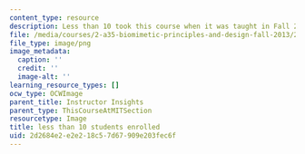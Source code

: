 ```yaml
---
content_type: resource
description: Less than 10 took this course when it was taught in Fall 2013.
file: /media/courses/2-a35-biomimetic-principles-and-design-fall-2013/2d2684e2e2e218c57d67909e203fec6f_ocwimage.2016-03-24.9923539885
file_type: image/png
image_metadata:
  caption: ''
  credit: ''
  image-alt: ''
learning_resource_types: []
ocw_type: OCWImage
parent_title: Instructor Insights
parent_type: ThisCourseAtMITSection
resourcetype: Image
title: less than 10 students enrolled
uid: 2d2684e2-e2e2-18c5-7d67-909e203fec6f
---
```


